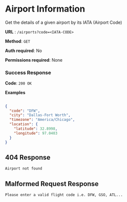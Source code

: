 # Airport Information

Get the details of a given airport by its IATA (Airport Code)

**URL** : `/airports?code=<IATA-CODE>`

**Method**: `GET`

**Auth required**: No

**Permissions required**: None

### <a id="success-response"></a> Success Response

**Code**: `200 OK`

**Examples**

## 
```json
{
  "code": "DFW",
  "city": "Dallas-Fort Worth",
  "timezone": "America/Chicago",
  "location": {
    "latitude": 32.8998,
    "longitude": 97.0403
  }
}
```


## 404 Response
```html
Airport not found

```

## Malformed Request Response
```html
Please enter a valid flight code i.e. DFW, GSO, ATL...
```

